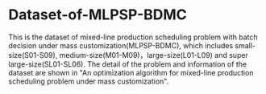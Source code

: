 # Dataset-of-MLPSP-BDMC
This is the dataset of mixed-line production scheduling problem with batch decision under mass customization(MLPSP-BDMC), which includes small-size(S01-S09), medium-size(M01-M09)，large-size(L01-L09) and super large-size(SL01-SL06).
The detail of the problem and information of the dataset are shown in "An optimization algorithm for mixed-line production scheduling problem under mass customization".
